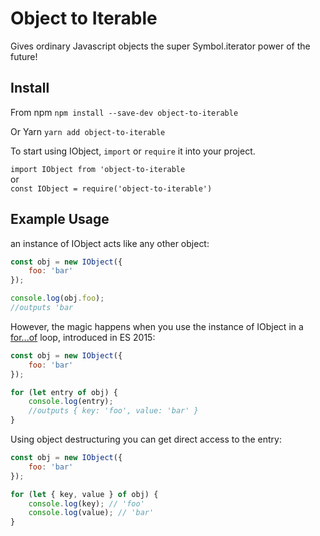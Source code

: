 # Object to Iterable

Gives ordinary Javascript objects the super Symbol.iterator power of the future!

## Install

From npm
`npm install --save-dev object-to-iterable`

Or Yarn
`yarn add object-to-iterable`

To start using IObject, `import` or `require` it into your project.

`import IObject from 'object-to-iterable`<br/>
or<br/> 
`const IObject = require('object-to-iterable')`

## Example Usage

an instance of IObject acts like any other object: 
```javascript
const obj = new IObject({
    foo: 'bar'
});

console.log(obj.foo);
//outputs 'bar
```

However, the magic happens when you use the instance of IObject in a [for...of](https://developer.mozilla.org/en-US/docs/Web/JavaScript/Reference/Statements/for...of) loop, introduced in ES 2015:

```javascript
const obj = new IObject({
    foo: 'bar'
});

for (let entry of obj) {
	console.log(entry);
	//outputs { key: 'foo', value: 'bar' }
}
```

Using object destructuring you can get direct access to the entry:

```javascript
const obj = new IObject({
    foo: 'bar'
});

for (let { key, value } of obj) {
	console.log(key); // 'foo'
	console.log(value); // 'bar'
}
```